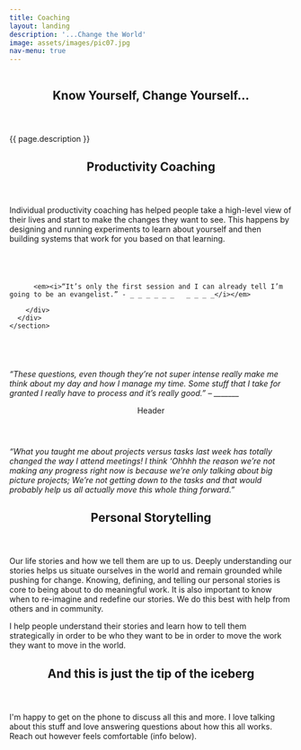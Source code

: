 ```yaml
---
title: Coaching
layout: landing
description: '...Change the World'
image: assets/images/pic07.jpg
nav-menu: true
---
```


<section id="banner" class="style2">
  <div class="inner">
    <span class="image">
      <img src="{{ site.baseurl }}/%7B%7B%20page.image%20%7D%7D" alt="">
    </span>
    <header class="major">
      <h1>Know Yourself, Change Yourself...</h1>
    </header>
    <div class="content">
      {{ page.description }}
    </div>
  </div>
</section>

<div id="main">
  <section id="one">
    <div class="inner">
      <header class="major">
        <h2>Productivity Coaching</h2>
      </header>
      <p>Individual productivity coaching has helped people take a high-level view of their lives and start to make the changes they want to see. This happens by designing and running experiments to learn about yourself and then building systems that work for you based on that learning.</p>
    </div>
  </section>
  <section id="three" class="spotlights">
    <section>
      <img src="assets/images/pic08.jpg" alt="" data-position="center center">
      <div class="content">
        <div class="inner">
          <header class="major">
            <!-- Testimonials -->
          </header>

          <em><i>“It’s only the first session and I can already tell I’m going to be an evangelist.” - _ _ _ _ _ _   _ _ _ _</i></em>

        </div>
      </div>
    </section>

  <section>
  <em>
    <img src="assets/images/pic09.jpg" alt="" data-position="top center">
  </em>

  <div class="content">
  <em></em>
  <div class="inner"><em><header class="major">

</header>

<i>“These questions, even though they’re not super intense really make me think about my day and how I manage my time. Some stuff that I take for granted I really have to process and it’s really good.” – _______
</i>

</em>   

</div>
</div>
</section>
  <section><a href="generic.html">
  <img src="assets/images/pic10.jpg" alt="" data-position="25% 25%">
</a>

<div class="content">
  <div class="inner"><header class="major">
Header 
</header>

<i>“What you taught me about projects versus tasks last week has totally changed the way I attend meetings! I think ‘Ohhhh the reason we’re not making any progress right now is because we’re only talking about big picture projects; We’re not getting down to the tasks and that would probably help us all actually move this whole thing forward.”</i>

</div>
  <em></em>
</div></section>
  <em><p></p></em>
</section>
  <em>
  <p></p>
</em>
  <section id="two">
    <div class="inner">
      <header class="major">
        <h2>Personal Storytelling</h2>
      </header>
      <p>Our life stories and how we tell them are up to us. Deeply understanding our stories helps us situate ourselves in the world and remain grounded while pushing for change. Knowing, defining, and telling our personal stories is core to being about to do meaningful work. It is also important to know when to re-imagine and redefine our stories. We do this best with help from others and in community.</p>
      <p>I help people understand their stories and learn how to tell them strategically in order to be who they want to be in order to move the work they want to move in the world.</p>
    </div>
  </section>
  <section id="four">
  <em></em>
  <div class="inner"><header class="major">

<h2>And this is just the tip of the iceberg</h2>

</header>

I'm happy to get on the phone to discuss all this and more. I love talking about this stuff and love answering questions about how this all works. Reach out however feels comfortable (info below). 


</div>
</section>
  <p>
</p>
</div>
